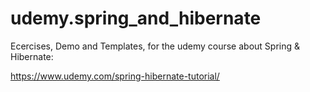 # udemy.spring_and_hibernate

Ecercises, Demo and Templates, for the udemy course about Spring & Hibernate:

https://www.udemy.com/spring-hibernate-tutorial/
